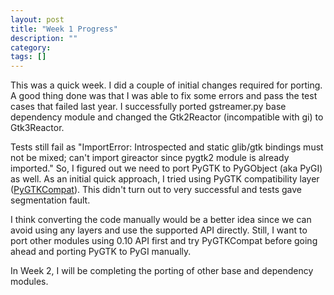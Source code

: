 ```yaml
---
layout: post
title: "Week 1 Progress"
description: ""
category: 
tags: []
---
```


This was a quick week. I did a couple of initial changes required for porting. A good thing done was that I was able to fix some errors and pass the test cases that failed last year. I successfully ported gstreamer.py base dependency module and changed the Gtk2Reactor (incompatible with gi) to Gtk3Reactor.

Tests still fail as "ImportError: Introspected and static glib/gtk bindings must not be mixed; can't import gireactor since pygtk2 module is already imported." So, I figured out we need to port PyGTK to PyGObject (aka PyGI) as well. As an initial quick approach, I tried using PyGTK compatibility layer ([PyGTKCompat]). This didn't turn out to very successful and tests gave segmentation fault.

I think converting the code manually would be a better idea since we can avoid using any layers and use the supported API directly. Still, I want to port other modules using 0.10 API first and try PyGTKCompat before going ahead and porting PyGTK to PyGI manually.

In Week 2, I will be completing the porting of other base and dependency modules.

[PyGTKCompat]: https://wiki.gnome.org/Projects/PyGObject/PyGTKCompat
